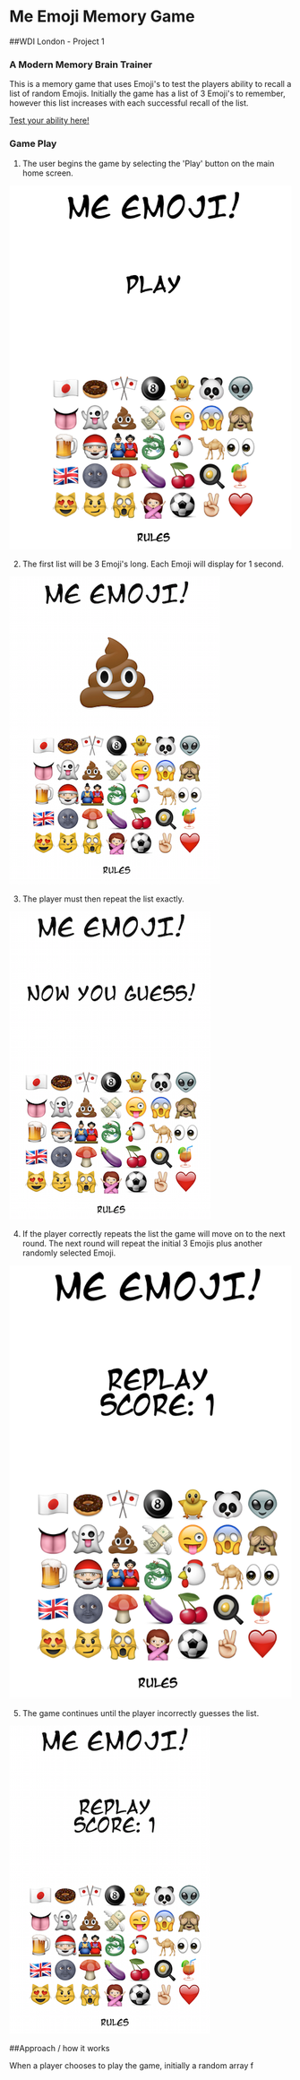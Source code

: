 # Me Emoji Memory Game

##WDI London - Project 1

### A Modern Memory Brain Trainer

This is a memory game that uses Emoji's to test the players ability to recall a list of random Emojis.
Initially the game has a list of 3 Emoji's to remember, however this list increases with each successful recall of the list. 

[Test your ability here!](https://peaceful-savannah-3782.herokuapp.com/)


### Game Play
1. The user begins the game by selecting the 'Play' button on the main home screen.

![alt text](./screen-shots/main-screen.png )

2. The first list will be 3 Emoji's long. Each Emoji will display for 1 second.

![alt text](./screen-shots/screen-2.png )

3. The player must then repeat the list exactly. 

![alt text](./screen-shots/screen-3.png )

4. If the player correctly repeats the list the game will move on to the next round. The next round will repeat the initial 3 Emojis plus another randomly selected Emoji.

![alt text](./screen-shots/screen-4.png )

5. The game continues until the player incorrectly guesses the list. 

![alt text](./screen-shots/screen-5.png )

##Approach / how it works

When a player chooses to play the game, initially a random array f 



